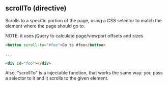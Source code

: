 ## scrollTo (directive)

Scrolls to a specific portion of the page, using a CSS selector to match the element where the page should go to.

NOTE: it uses jQuery to calculate page/viewport offsets and sizes


```html
<button scroll-to="#foo">Go to #foo</button>

...

<div id="foo"></div>

```

Also, "scrollTo" is a injectable function, that works the same way: you pass a selector to it and it scrolls to the given element.